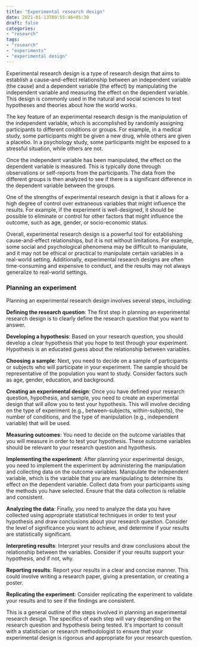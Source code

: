 ```yaml
---
title: "Experimental research design"
date: 2021-01-13T09:55:46+05:30
draft: false
categories:
- "research"
tags:
- "research"
- "experiments"
- "experimental design"
---
```


Experimental research design is a type of research design that aims to establish a cause-and-effect relationship between an independent variable (the cause) and a dependent variable (the effect) by manipulating the independent variable and measuring the effect on the dependent variable. This design is commonly used in the natural and social sciences to test hypotheses and theories about how the world works.

The key feature of an experimental research design is the manipulation of the independent variable, which is accomplished by randomly assigning participants to different conditions or groups. For example, in a medical study, some participants might be given a new drug, while others are given a placebo. In a psychology study, some participants might be exposed to a stressful situation, while others are not.

Once the independent variable has been manipulated, the effect on the dependent variable is measured. This is typically done through observations or self-reports from the participants. The data from the different groups is then analyzed to see if there is a significant difference in the dependent variable between the groups.

One of the strengths of experimental research design is that it allows for a high degree of control over extraneous variables that might influence the results. For example, if the experiment is well-designed, it should be possible to eliminate or control for other factors that might influence the outcome, such as age, gender, or socio-economic status.

Overall, experimental research design is a powerful tool for establishing cause-and-effect relationships, but it is not without limitations. For example, some social and psychological phenomena may be difficult to manipulate, and it may not be ethical or practical to manipulate certain variables in a real-world setting. Additionally, experimental research designs are often time-consuming and expensive to conduct, and the results may not always generalize to real-world settings.

### Planning an experiment

Planning an experimental research design involves several steps, including:

**Defining the research question**: The first step in planning an experimental research design is to clearly define the research question that you want to answer.

**Developing a hypothesis**: Based on your research question, you should develop a clear hypothesis that you hope to test through your experiment. Hypothesis is an educated guess about the relationship between variables.

**Choosing a sample**: Next, you need to decide on a sample of participants or subjects who will participate in your experiment. The sample should be representative of the population you want to study. Consider factors such as age, gender, education, and background.

**Creating an experimental design**: Once you have defined your research question, hypothesis, and sample, you need to create an experimental design that will allow you to test your hypothesis. This will involve deciding on the type of experiment (e.g., between-subjects, within-subjects), the number of conditions, and the type of manipulation (e.g., independent variable) that will be used.

**Measuring outcomes**: You need to decide on the outcome variables that you will measure in order to test your hypothesis. These outcome variables should be relevant to your research question and hypothesis.

**Implementing the experiment**: After planning your experimental design, you need to implement the experiment by administering the manipulation and collecting data on the outcome variables. Manipulate the independent variable, which is the variable that you are manipulating to determine its effect on the dependent variable. Collect data from your participants using the methods you have selected. Ensure that the data collection is reliable and consistent.

**Analyzing the data**: Finally, you need to analyze the data you have collected using appropriate statistical techniques in order to test your hypothesis and draw conclusions about your research question. Consider the level of significance you want to achieve, and determine if your results are statistically significant.

**Interpreting results**: Interpret your results and draw conclusions about the relationship between the variables. Consider if your results support your hypothesis, and if not, why.

**Reporting results**: Report your results in a clear and concise manner. This could involve writing a research paper, giving a presentation, or creating a poster.

**Replicating the experiment**: Consider replicating the experiment to validate your results and to see if the findings are consistent.

This is a general outline of the steps involved in planning an experimental research design. The specifics of each step will vary depending on the research question and hypothesis being tested. It's important to consult with a statistician or research methodologist to ensure that your experimental design is rigorous and appropriate for your research question.
